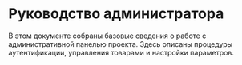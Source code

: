 # Руководство администратора

В этом документе собраны базовые сведения о работе с административной панелью проекта. Здесь описаны процедуры аутентификации, управления товарами и настройки параметров.
